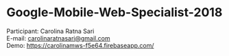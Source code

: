 # Google-Mobile-Web-Specialist-2018

Participant: Carolina Ratna Sari
<br/>
E-mail: carolinaratnasari@gmail.com
<br/>
Demo: https://carolinamws-f5e64.firebaseapp.com/
